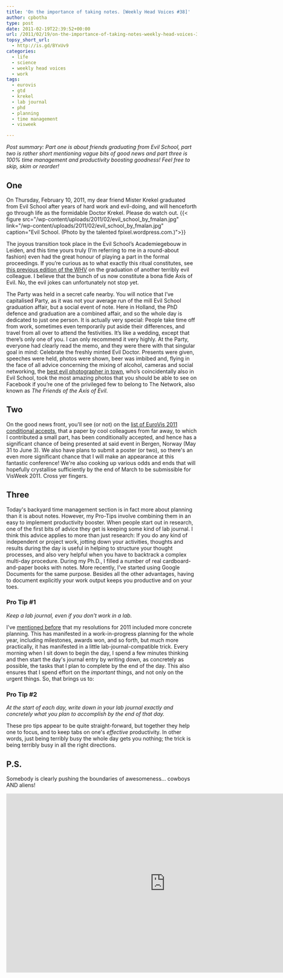 ```yaml
---
title: 'On the importance of taking notes. [Weekly Head Voices #38]'
author: cpbotha
type: post
date: 2011-02-19T22:39:52+00:00
url: /2011/02/19/on-the-importance-of-taking-notes-weekly-head-voices-38/
topsy_short_url:
  - http://is.gd/BYxUv9
categories:
  - life
  - science
  - weekly head voices
  - work
tags:
  - eurovis
  - gtd
  - krekel
  - lab journal
  - phd
  - planning
  - time management
  - visweek

---
```

_Post summary: Part one is about friends graduating from Evil School, part two is rather short mentioning vague bits of good news and part three is 100% time management and productivity boosting goodness! Feel free to skip, skim or reorder!_

## One

On Thursday, February 10, 2011, my dear friend Mister Krekel graduated from Evil School after years of hard work and evil-doing, and will henceforth go through life as the formidable Doctor Krekel. Please do watch out.
{{< figure src="/wp-content/uploads/2011/02/evil_school_by_fmalan.jpg" link="/wp-content/uploads/2011/02/evil_school_by_fmalan.jpg" caption="Evil School. (Photo by the talented fpixel.wordpress.com.)">}} 

The joyous transition took place in the Evil School’s Academiegebouw in Leiden, and this time yours truly (I’m referring to me in a round-about fashion) even had the great honour of playing a part in the formal proceedings. If you’re curious as to what exactly this ritual constitutes, see [this previous edition of the WHV][1] on the graduation of another terribly evil colleague. I believe that the bunch of us now constitute a bona fide Axis of Evil. No, the evil jokes can unfortunately not stop yet.

The Party was held in a secret cafe nearby. You will notice that I’ve capitalised Party, as it was not your average run of the mill Evil School graduation affair, but a social event of note. Here in Holland, the PhD defence and graduation are a combined affair, and so the whole day is dedicated to just one person. It is actually very special: People take time off from work, sometimes even temporarily put aside their differences, and travel from all over to attend the festivities. It’s like a wedding, except that there’s only one of you. I can only recommend it very highly. At the Party, everyone had clearly read the memo, and they were there with that singular goal in mind: Celebrate the freshly minted Evil Doctor. Presents were given, speeches were held, photos were shown, beer was imbibed and, flying in the face of all advice concerning the mixing of alcohol, cameras and social networking, the [best evil photographer in town][2], who’s coincidentally also in Evil School, took the most amazing photos that you should be able to see on Facebook if you’re one of the privileged few to belong to The Network, also known as _The Friends of the Axis of Evil_.

## Two

On the good news front, you'll see (or not) on the [list of EuroVis 2011 conditional accepts][3], that a paper by cool colleagues from far away, to which I contributed a small part, has been conditionally accepted, and hence has a significant chance of being presented at said event in Bergen, Norway (May 31 to June 3). We also have plans to submit a poster (or two), so there's an even more significant chance that I will make an appearance at this fantastic conference! We're also cooking up various odds and ends that will hopefully crystallise sufficiently by the end of March to be submissible for VisWeek 2011. Cross yer fingers.

## Three

Today's backyard time management section is in fact more about planning than it is about notes. However, my Pro-Tips involve combining them in an easy to implement productivity booster. When people start out in research, one of the first bits of advice they get is keeping some kind of lab journal. I think this advice applies to more than just research: If you do any kind of independent or project work, jotting down your activities, thoughts and results during the day is useful in helping to structure your thought processes, and also very helpful when you have to backtrack a complex multi-day procedure. During my Ph.D., I filled a number of real cardboard-and-paper books with notes. More recently, I've started using Google Documents for the same purpose. Besides all the other advantages, having to document explicitly your work output keeps you productive and on your toes.

### Pro Tip #1

_Keep a lab journal, even if you don't work in a lab._

I've [mentioned before][4] that my resolutions for 2011 included more concrete planning. This has manifested in a work-in-progress planning for the whole year, including milestones, awards won, and so forth, but much more practically, it has manifested in a little lab-journal-compatible trick. Every morning when I sit down to begin the day, I spend a few minutes thinking and then start the day's journal entry by writing down, as concretely as possible, the tasks that I plan to complete by the end of the day. This also ensures that I spend effort on the _important_ things, and not only on the urgent things. So, that brings us to:

### Pro Tip #2

_At the start of each day, write down in your lab journal exactly and
concretely what you plan to accomplish by the end of that day._

These pro tips appear to be quite straight-forward, but together they help one
to focus, and to keep tabs on one's _effective_ productivity. In other words,
just being terribly busy the whole day gets you nothing; the trick is being
terribly busy in all the right directions.

## P.S.

Somebody is clearly pushing the boundaries of awesomeness… cowboys AND aliens!

<div class="jetpack-video-wrapper">
<span class="embed-youtube" style="text-align:center; display: block;"><iframe allowfullscreen="true" class="youtube-player" height="473" src="https://www.youtube.com/embed/In-m2RJw3hE?version=3&amp;rel=1&amp;fs=1&amp;autohide=2&amp;showsearch=0&amp;showinfo=1&amp;iv_load_policy=1&amp;wmode=transparent" style="border:0;" type="text/html" width="840"></iframe></span>
</div>

 [1]: /2010/05/29/augmentation-weekly-head-voices-23/ "previous edition of the WHV also on PhD defences in Leiden"
 [2]: http://fpixel.wordpress.com/ "link to the evil photographer"
 [3]: http://www.uib.no/eurovis2011/program.php "list of eurovis 2011 conditional accepts"
 [4]: /2011/01/09/2011-a-cyber-suburban-odyssey-weekly-head-voices-35/ "2011 start post"
